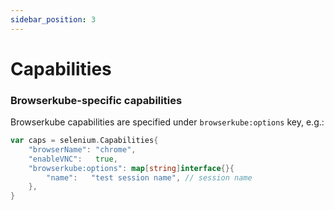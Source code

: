 ```yaml
---
sidebar_position: 3
---
```


# Capabilities

### Browserkube-specific capabilities
Browserkube capabilities are specified under ```browserkube:options``` key, e.g.:
```go
var caps = selenium.Capabilities{
	"browserName": "chrome",
	"enableVNC":   true,
	"browserkube:options": map[string]interface{}{
		"name":   "test session name", // session name
	},
}
```

